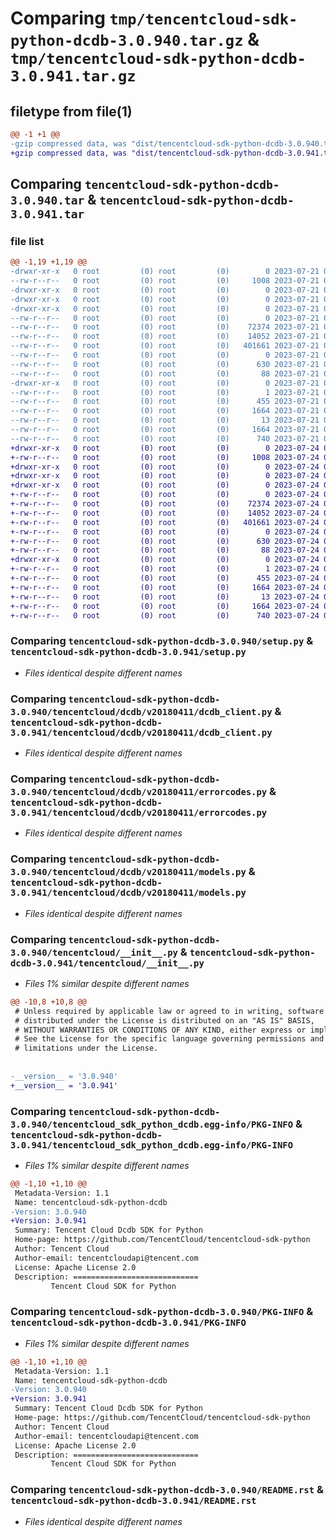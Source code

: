 # Comparing `tmp/tencentcloud-sdk-python-dcdb-3.0.940.tar.gz` & `tmp/tencentcloud-sdk-python-dcdb-3.0.941.tar.gz`

## filetype from file(1)

```diff
@@ -1 +1 @@
-gzip compressed data, was "dist/tencentcloud-sdk-python-dcdb-3.0.940.tar", last modified: Fri Jul 21 00:27:40 2023, max compression
+gzip compressed data, was "dist/tencentcloud-sdk-python-dcdb-3.0.941.tar", last modified: Mon Jul 24 00:35:38 2023, max compression
```

## Comparing `tencentcloud-sdk-python-dcdb-3.0.940.tar` & `tencentcloud-sdk-python-dcdb-3.0.941.tar`

### file list

```diff
@@ -1,19 +1,19 @@
-drwxr-xr-x   0 root         (0) root         (0)        0 2023-07-21 00:27:40.000000 tencentcloud-sdk-python-dcdb-3.0.940/
--rw-r--r--   0 root         (0) root         (0)     1008 2023-07-21 00:27:40.000000 tencentcloud-sdk-python-dcdb-3.0.940/setup.py
-drwxr-xr-x   0 root         (0) root         (0)        0 2023-07-21 00:27:40.000000 tencentcloud-sdk-python-dcdb-3.0.940/tencentcloud/
-drwxr-xr-x   0 root         (0) root         (0)        0 2023-07-21 00:27:40.000000 tencentcloud-sdk-python-dcdb-3.0.940/tencentcloud/dcdb/
-drwxr-xr-x   0 root         (0) root         (0)        0 2023-07-21 00:27:40.000000 tencentcloud-sdk-python-dcdb-3.0.940/tencentcloud/dcdb/v20180411/
--rw-r--r--   0 root         (0) root         (0)        0 2023-07-21 00:27:40.000000 tencentcloud-sdk-python-dcdb-3.0.940/tencentcloud/dcdb/v20180411/__init__.py
--rw-r--r--   0 root         (0) root         (0)    72374 2023-07-21 00:27:40.000000 tencentcloud-sdk-python-dcdb-3.0.940/tencentcloud/dcdb/v20180411/dcdb_client.py
--rw-r--r--   0 root         (0) root         (0)    14052 2023-07-21 00:27:40.000000 tencentcloud-sdk-python-dcdb-3.0.940/tencentcloud/dcdb/v20180411/errorcodes.py
--rw-r--r--   0 root         (0) root         (0)   401661 2023-07-21 00:27:40.000000 tencentcloud-sdk-python-dcdb-3.0.940/tencentcloud/dcdb/v20180411/models.py
--rw-r--r--   0 root         (0) root         (0)        0 2023-07-21 00:27:40.000000 tencentcloud-sdk-python-dcdb-3.0.940/tencentcloud/dcdb/__init__.py
--rw-r--r--   0 root         (0) root         (0)      630 2023-07-21 00:27:40.000000 tencentcloud-sdk-python-dcdb-3.0.940/tencentcloud/__init__.py
--rw-r--r--   0 root         (0) root         (0)       88 2023-07-21 00:27:40.000000 tencentcloud-sdk-python-dcdb-3.0.940/setup.cfg
-drwxr-xr-x   0 root         (0) root         (0)        0 2023-07-21 00:27:40.000000 tencentcloud-sdk-python-dcdb-3.0.940/tencentcloud_sdk_python_dcdb.egg-info/
--rw-r--r--   0 root         (0) root         (0)        1 2023-07-21 00:27:40.000000 tencentcloud-sdk-python-dcdb-3.0.940/tencentcloud_sdk_python_dcdb.egg-info/dependency_links.txt
--rw-r--r--   0 root         (0) root         (0)      455 2023-07-21 00:27:40.000000 tencentcloud-sdk-python-dcdb-3.0.940/tencentcloud_sdk_python_dcdb.egg-info/SOURCES.txt
--rw-r--r--   0 root         (0) root         (0)     1664 2023-07-21 00:27:40.000000 tencentcloud-sdk-python-dcdb-3.0.940/tencentcloud_sdk_python_dcdb.egg-info/PKG-INFO
--rw-r--r--   0 root         (0) root         (0)       13 2023-07-21 00:27:40.000000 tencentcloud-sdk-python-dcdb-3.0.940/tencentcloud_sdk_python_dcdb.egg-info/top_level.txt
--rw-r--r--   0 root         (0) root         (0)     1664 2023-07-21 00:27:40.000000 tencentcloud-sdk-python-dcdb-3.0.940/PKG-INFO
--rw-r--r--   0 root         (0) root         (0)      740 2023-07-21 00:27:40.000000 tencentcloud-sdk-python-dcdb-3.0.940/README.rst
+drwxr-xr-x   0 root         (0) root         (0)        0 2023-07-24 00:35:38.000000 tencentcloud-sdk-python-dcdb-3.0.941/
+-rw-r--r--   0 root         (0) root         (0)     1008 2023-07-24 00:35:38.000000 tencentcloud-sdk-python-dcdb-3.0.941/setup.py
+drwxr-xr-x   0 root         (0) root         (0)        0 2023-07-24 00:35:38.000000 tencentcloud-sdk-python-dcdb-3.0.941/tencentcloud/
+drwxr-xr-x   0 root         (0) root         (0)        0 2023-07-24 00:35:38.000000 tencentcloud-sdk-python-dcdb-3.0.941/tencentcloud/dcdb/
+drwxr-xr-x   0 root         (0) root         (0)        0 2023-07-24 00:35:38.000000 tencentcloud-sdk-python-dcdb-3.0.941/tencentcloud/dcdb/v20180411/
+-rw-r--r--   0 root         (0) root         (0)        0 2023-07-24 00:35:38.000000 tencentcloud-sdk-python-dcdb-3.0.941/tencentcloud/dcdb/v20180411/__init__.py
+-rw-r--r--   0 root         (0) root         (0)    72374 2023-07-24 00:35:38.000000 tencentcloud-sdk-python-dcdb-3.0.941/tencentcloud/dcdb/v20180411/dcdb_client.py
+-rw-r--r--   0 root         (0) root         (0)    14052 2023-07-24 00:35:38.000000 tencentcloud-sdk-python-dcdb-3.0.941/tencentcloud/dcdb/v20180411/errorcodes.py
+-rw-r--r--   0 root         (0) root         (0)   401661 2023-07-24 00:35:38.000000 tencentcloud-sdk-python-dcdb-3.0.941/tencentcloud/dcdb/v20180411/models.py
+-rw-r--r--   0 root         (0) root         (0)        0 2023-07-24 00:35:38.000000 tencentcloud-sdk-python-dcdb-3.0.941/tencentcloud/dcdb/__init__.py
+-rw-r--r--   0 root         (0) root         (0)      630 2023-07-24 00:35:38.000000 tencentcloud-sdk-python-dcdb-3.0.941/tencentcloud/__init__.py
+-rw-r--r--   0 root         (0) root         (0)       88 2023-07-24 00:35:38.000000 tencentcloud-sdk-python-dcdb-3.0.941/setup.cfg
+drwxr-xr-x   0 root         (0) root         (0)        0 2023-07-24 00:35:38.000000 tencentcloud-sdk-python-dcdb-3.0.941/tencentcloud_sdk_python_dcdb.egg-info/
+-rw-r--r--   0 root         (0) root         (0)        1 2023-07-24 00:35:38.000000 tencentcloud-sdk-python-dcdb-3.0.941/tencentcloud_sdk_python_dcdb.egg-info/dependency_links.txt
+-rw-r--r--   0 root         (0) root         (0)      455 2023-07-24 00:35:38.000000 tencentcloud-sdk-python-dcdb-3.0.941/tencentcloud_sdk_python_dcdb.egg-info/SOURCES.txt
+-rw-r--r--   0 root         (0) root         (0)     1664 2023-07-24 00:35:38.000000 tencentcloud-sdk-python-dcdb-3.0.941/tencentcloud_sdk_python_dcdb.egg-info/PKG-INFO
+-rw-r--r--   0 root         (0) root         (0)       13 2023-07-24 00:35:38.000000 tencentcloud-sdk-python-dcdb-3.0.941/tencentcloud_sdk_python_dcdb.egg-info/top_level.txt
+-rw-r--r--   0 root         (0) root         (0)     1664 2023-07-24 00:35:38.000000 tencentcloud-sdk-python-dcdb-3.0.941/PKG-INFO
+-rw-r--r--   0 root         (0) root         (0)      740 2023-07-24 00:35:38.000000 tencentcloud-sdk-python-dcdb-3.0.941/README.rst
```

### Comparing `tencentcloud-sdk-python-dcdb-3.0.940/setup.py` & `tencentcloud-sdk-python-dcdb-3.0.941/setup.py`

 * *Files identical despite different names*

### Comparing `tencentcloud-sdk-python-dcdb-3.0.940/tencentcloud/dcdb/v20180411/dcdb_client.py` & `tencentcloud-sdk-python-dcdb-3.0.941/tencentcloud/dcdb/v20180411/dcdb_client.py`

 * *Files identical despite different names*

### Comparing `tencentcloud-sdk-python-dcdb-3.0.940/tencentcloud/dcdb/v20180411/errorcodes.py` & `tencentcloud-sdk-python-dcdb-3.0.941/tencentcloud/dcdb/v20180411/errorcodes.py`

 * *Files identical despite different names*

### Comparing `tencentcloud-sdk-python-dcdb-3.0.940/tencentcloud/dcdb/v20180411/models.py` & `tencentcloud-sdk-python-dcdb-3.0.941/tencentcloud/dcdb/v20180411/models.py`

 * *Files identical despite different names*

### Comparing `tencentcloud-sdk-python-dcdb-3.0.940/tencentcloud/__init__.py` & `tencentcloud-sdk-python-dcdb-3.0.941/tencentcloud/__init__.py`

 * *Files 1% similar despite different names*

```diff
@@ -10,8 +10,8 @@
 # Unless required by applicable law or agreed to in writing, software
 # distributed under the License is distributed on an "AS IS" BASIS,
 # WITHOUT WARRANTIES OR CONDITIONS OF ANY KIND, either express or implied.
 # See the License for the specific language governing permissions and
 # limitations under the License.
 
 
-__version__ = '3.0.940'
+__version__ = '3.0.941'
```

### Comparing `tencentcloud-sdk-python-dcdb-3.0.940/tencentcloud_sdk_python_dcdb.egg-info/PKG-INFO` & `tencentcloud-sdk-python-dcdb-3.0.941/tencentcloud_sdk_python_dcdb.egg-info/PKG-INFO`

 * *Files 1% similar despite different names*

```diff
@@ -1,10 +1,10 @@
 Metadata-Version: 1.1
 Name: tencentcloud-sdk-python-dcdb
-Version: 3.0.940
+Version: 3.0.941
 Summary: Tencent Cloud Dcdb SDK for Python
 Home-page: https://github.com/TencentCloud/tencentcloud-sdk-python
 Author: Tencent Cloud
 Author-email: tencentcloudapi@tencent.com
 License: Apache License 2.0
 Description: ============================
         Tencent Cloud SDK for Python
```

### Comparing `tencentcloud-sdk-python-dcdb-3.0.940/PKG-INFO` & `tencentcloud-sdk-python-dcdb-3.0.941/PKG-INFO`

 * *Files 1% similar despite different names*

```diff
@@ -1,10 +1,10 @@
 Metadata-Version: 1.1
 Name: tencentcloud-sdk-python-dcdb
-Version: 3.0.940
+Version: 3.0.941
 Summary: Tencent Cloud Dcdb SDK for Python
 Home-page: https://github.com/TencentCloud/tencentcloud-sdk-python
 Author: Tencent Cloud
 Author-email: tencentcloudapi@tencent.com
 License: Apache License 2.0
 Description: ============================
         Tencent Cloud SDK for Python
```

### Comparing `tencentcloud-sdk-python-dcdb-3.0.940/README.rst` & `tencentcloud-sdk-python-dcdb-3.0.941/README.rst`

 * *Files identical despite different names*

